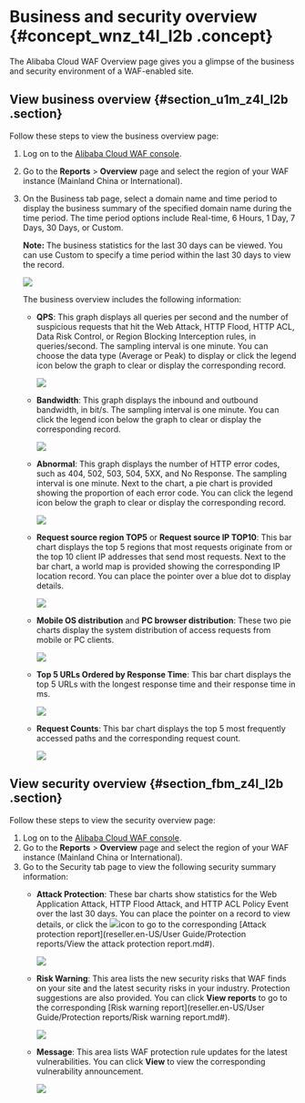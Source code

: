 # Business and security overview {#concept_wnz_t4l_l2b .concept}

The Alibaba Cloud WAF Overview page gives you a glimpse of the business and security environment of a WAF-enabled site.

## View business overview {#section_u1m_z4l_l2b .section}

Follow these steps to view the business overview page:

1.  Log on to the [Alibaba Cloud WAF console](https://partners-intl.console.aliyun.com/#/waf).
2.  Go to the **Reports** \> **Overview** page and select the region of your WAF instance \(Mainland China or International\).
3.  On the Business tab page, select a domain name and time period to display the business summary of the specified domain name during the time period. The time period options include Real-time, 6 Hours, 1 Day, 7 Days, 30 Days, or Custom.

    **Note:** The business statistics for the last 30 days can be viewed. You can use Custom to specify a time period within the last 30 days to view the record.

    ![](http://static-aliyun-doc.oss-cn-hangzhou.aliyuncs.com/assets/img/15572/15505402297091_en-US.jpg)

    The business overview includes the following information:

    -   **QPS**: This graph displays all queries per second and the number of suspicious requests that hit the Web Attack, HTTP Flood, HTTP ACL, Data Risk Control, or Region Blocking Interception rules, in queries/second. The sampling interval is one minute. You can choose the data type \(Average or Peak\) to display or click the legend icon below the graph to clear or display the corresponding record.

        ![](http://static-aliyun-doc.oss-cn-hangzhou.aliyuncs.com/assets/img/15572/15505402297092_en-US.jpg)

    -   **Bandwidth**: This graph displays the inbound and outbound bandwidth, in bit/s. The sampling interval is one minute. You can click the legend icon below the graph to clear or display the corresponding record.

        ![](http://static-aliyun-doc.oss-cn-hangzhou.aliyuncs.com/assets/img/15572/15505402297093_en-US.jpg)

    -   **Abnormal**: This graph displays the number of HTTP error codes, such as 404, 502, 503, 504, 5XX, and No Response. The sampling interval is one minute. Next to the chart, a pie chart is provided showing the proportion of each error code. You can click the legend icon below the graph to clear or display the corresponding record.

        ![](http://static-aliyun-doc.oss-cn-hangzhou.aliyuncs.com/assets/img/15572/15505402297094_en-US.jpg)

    -   **Request source region TOP5** or **Request source IP TOP10**: This bar chart displays the top 5 regions that most requests originate from or the top 10 client IP addresses that send most requests. Next to the bar chart, a world map is provided showing the corresponding IP location record. You can place the pointer over a blue dot to display details.

        ![](http://static-aliyun-doc.oss-cn-hangzhou.aliyuncs.com/assets/img/15572/15505402297095_en-US.jpg)

    -   **Mobile OS distribution** and **PC browser distribution**: These two pie charts display the system distribution of access requests from mobile or PC clients.

        ![](http://static-aliyun-doc.oss-cn-hangzhou.aliyuncs.com/assets/img/15572/15505402307096_en-US.jpg)

    -   **Top 5 URLs Ordered by Response Time**: This bar chart displays the top 5 URLs with the longest response time and their response time in ms.

        ![](http://static-aliyun-doc.oss-cn-hangzhou.aliyuncs.com/assets/img/15572/15505402307097_en-US.jpg)

    -   **Request Counts**: This bar chart displays the top 5 most frequently accessed paths and the corresponding request count.

        ![](http://static-aliyun-doc.oss-cn-hangzhou.aliyuncs.com/assets/img/15572/15505402307098_en-US.jpg)


## View security overview {#section_fbm_z4l_l2b .section}

Follow these steps to view the security overview page:

1.  Log on to the [Alibaba Cloud WAF console](https://partners-intl.console.aliyun.com/#/waf).
2.  Go to the **Reports** \> **Overview** page and select the region of your WAF instance \(Mainland China or International\).
3.  Go to the Security tab page to view the following security summary information:
    -   **Attack Protection**: These bar charts show statistics for the Web Application Attack, HTTP Flood Attack, and HTTP ACL Policy Event over the last 30 days. You can place the pointer on a record to view details, or click the ![](http://static-aliyun-doc.oss-cn-hangzhou.aliyuncs.com/assets/img/15572/15505402307099_en-US.jpg)icon to go to the corresponding [Attack protection report](reseller.en-US/User Guide/Protection reports/View the attack protection report.md#).

        ![](http://static-aliyun-doc.oss-cn-hangzhou.aliyuncs.com/assets/img/15572/15505402307100_en-US.jpg)

    -   **Risk Warning**: This area lists the new security risks that WAF finds on your site and the latest security risks in your industry. Protection suggestions are also provided. You can click **View reports** to go to the corresponding [Risk warning report](reseller.en-US/User Guide/Protection reports/Risk warning report.md#).

        ![](http://static-aliyun-doc.oss-cn-hangzhou.aliyuncs.com/assets/img/15572/15505402307101_en-US.jpg)

    -   **Message**: This area lists WAF protection rule updates for the latest vulnerabilities. You can click **View** to view the corresponding vulnerability announcement.

        ![](http://static-aliyun-doc.oss-cn-hangzhou.aliyuncs.com/assets/img/15572/15505402307102_en-US.jpg)


